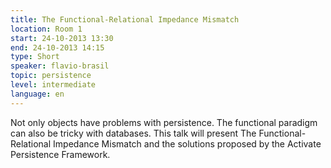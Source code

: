 ```yaml
---
title: The Functional-Relational Impedance Mismatch
location: Room 1
start: 24-10-2013 13:30
end: 24-10-2013 14:15
type: Short
speaker: flavio-brasil
topic: persistence
level: intermediate
language: en
---
```


Not only objects have problems with persistence. The functional paradigm can also be tricky with databases. This talk will present The Functional-Relational Impedance Mismatch and the solutions proposed by the Activate Persistence Framework.
